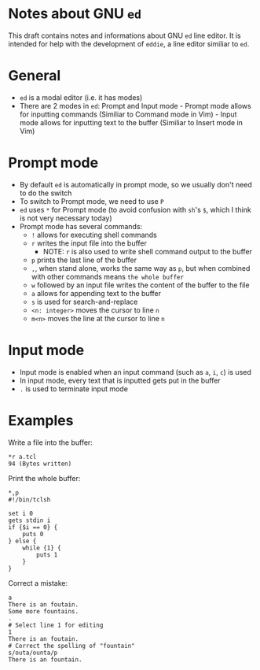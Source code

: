 # Notes about GNU `ed`

This draft contains notes and informations about GNU `ed` line editor. It is intended for help
with the development of `eddie`, a line editor similiar to `ed`.

# General
- `ed` is a modal editor (i.e. it has modes)
- There are 2 modes in `ed`: Prompt and Input mode
		- Prompt mode allows for inputting commands (Similiar to Command mode in Vim)
		- Input mode allows for inputting text to the buffer (Similiar to Insert mode in Vim)

# Prompt mode
- By default `ed` is automatically in prompt mode, so we usually don't need to do the switch
- To switch to Prompt mode, we need to use `P`
- `ed` uses `*` for Prompt mode (to avoid confusion with `sh`'s `$`, which I think is not very necessary today)
- Prompt mode has several commands:
	- `!` allows for executing shell commands
	- `r` writes the input file into the buffer
		- NOTE: `r` is also used to write shell command output to the buffer
	- `p` prints the last line of the buffer
	- `,`, when stand alone, works the same way as `p`, but when combined with other commands means `the whole buffer`
	- `w` followed by an input file writes the content of the buffer to the file
	- `a` allows for appending text to the buffer
	- `s` is used for search-and-replace
	- `<n: integer>` moves the cursor to line `n`
	- `m<n>` moves the line at the cursor to line `n`

# Input mode
- Input mode is enabled when an input command (such as `a`, `i`, `c`) is used
- In input mode, every text that is inputted gets put in the buffer
- `.` is used to terminate input mode

# Examples

Write a file into the buffer:

```
*r a.tcl
94 (Bytes written)
```

Print the whole buffer:
```
*,p
#!/bin/tclsh

set i 0
gets stdin i
if {$i == 0} {
	puts 0
} else {
	while {1} {
		puts 1
	}
}
```

Correct a mistake:
```
a
There is an foutain.
Some more fountains.
.
# Select line 1 for editing
1
There is an foutain.
# Correct the spelling of "fountain"
s/outa/ounta/p
There is an fountain.
```
